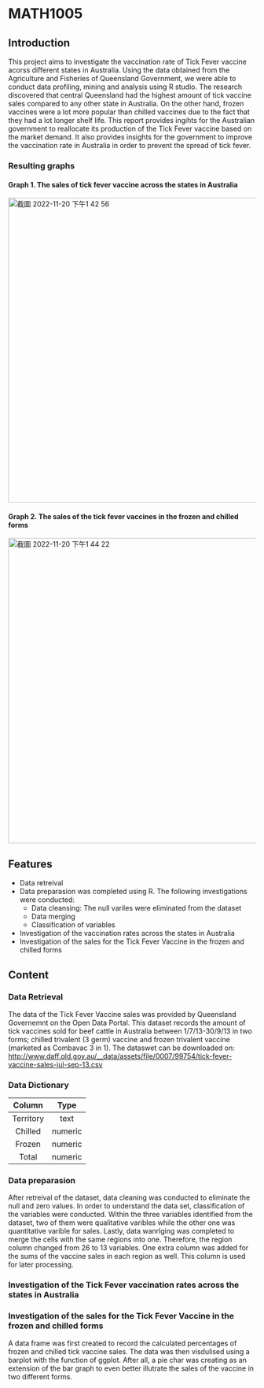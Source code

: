 # MATH1005
## Introduction 
This project aims to investigate the vaccination rate of Tick Fever vaccine acorss different states in Australia. Using the data obtained from the Agriculture and Fisheries of Queensland Government, we were able to conduct data profiling, mining and analysis using R studio. The research discovered that central Queensland had the highest amount of tick vaccine sales compared to any other state in Australia. On the other hand, frozen vaccines were a lot more popular than chilled vaccines due to the fact that they had a lot longer shelf life. This report provides ingihts for the Australian government to reallocate its production of the Tick Fever vaccine based on the market demand. It also provides insights for the government to improve the vaccination rate in Australia in order to prevent the spread of tick fever. 
### Resulting graphs 
#### Graph 1. The sales of tick fever vaccine across the states in Australia
<img width="619" alt="截圖 2022-11-20 下午1 42 56" src="https://user-images.githubusercontent.com/117743186/202887521-924231bf-0a8f-4739-b619-ea5d5dae80b0.png">

#### Graph 2. The sales of the tick fever vaccines in the frozen and chilled forms
<img width="620" alt="截圖 2022-11-20 下午1 44 22" src="https://user-images.githubusercontent.com/117743186/202887542-6ace655e-37b9-4041-80b0-75e8eb51b208.png">

## Features
- Data retreival 
- Data preparasion was completed using R. The following investigations were conducted:
  - Data cleansing: The null variles were eliminated from the dataset
  - Data merging 
  - Classification of variables
- Investigation of the vaccination rates across the states in Australia
- Investigation of the sales for the Tick Fever Vaccine in the frozen and chilled forms 

## Content
### Data Retrieval 
The data of the Tick Fever Vaccine sales was provided by Queensland Governemnt on the Open Data Portal. This dataset records the amount of tick vaccines sold for beef cattle in Australia between 1/7/13-30/9/13 in two forms; chilled trivalent (3 germ) vaccine and frozen trivalent vaccine (marketed as Combavac 3 in 1). The dataswet can be downloaded on: http://www.daff.qld.gov.au/__data/assets/file/0007/99754/tick-fever-vaccine-sales-jul-sep-13.csv 

### Data Dictionary
| **Column** | **Type** |
| :-------------: | :-------------: |
| Territory  | text  |
| Chilled  | numeric  |
| Frozen  | numeric  |
| Total  | numeric  |

### Data preparasion 
After retreival of the dataset, data cleaning was conducted to eliminate the null and zero values. In order to understand the data set, classification of the variables were conducted. Within the three variables identified from the dataset, two of them were qualitative varibles while the other one was quantitative varible for sales. Lastly, data wanrlging was completed to merge the cells with the same regions into one. Therefore, the region column changed from 26 to 13 variables. One extra column was added for the sums of the vaccine sales in each region as well. This column is used for later processing.

### Investigation of the Tick Fever vaccination rates across the states in Australia


### Investigation of the sales for the Tick Fever Vaccine in the frozen and chilled forms 
A data frame was first created to record the calculated percentages of frozen and chilled tick vaccine sales. The data was then visdulised using a barplot with the function of ggplot. After all, a pie char was creating as an extension of the bar graph to even better illutrate the sales of the vaccine in two different forms. 

